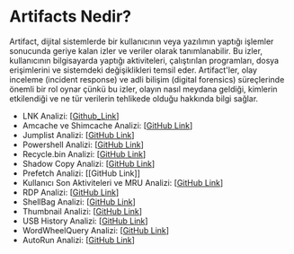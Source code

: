 # Artifacts Nedir?

Artifact, dijital sistemlerde bir kullanıcının veya yazılımın yaptığı işlemler sonucunda geriye kalan izler ve veriler olarak tanımlanabilir. Bu izler, kullanıcının bilgisayarda yaptığı aktiviteleri, çalıştırılan programları, dosya erişimlerini ve sistemdeki değişiklikleri temsil eder. Artifact'ler, olay inceleme (incident response) ve adli bilişim (digital forensics) süreçlerinde önemli bir rol oynar çünkü bu izler, olayın nasıl meydana geldiği, kimlerin etkilendiği ve ne tür verilerin tehlikede olduğu hakkında bilgi sağlar.

- LNK Analizi: [[Github_Link](https://github.com/tubakvgc/DFIR/blob/main/LNK_Analysis.md)]
- Amcache ve Shimcache Analizi: [[GitHub Link](https://github.com/tubakvgc/DFIR/blob/main/Amcache_Analizi.md)]
- Jumplist Analizi: [[GitHub Link](https://github.com/tubakvgc/DFIR/blob/main/Jumplist_Analizi.md)]
- Powershell Analizi: [[GitHub Link](https://github.com/tubakvgc/DFIR/blob/main/Powershell_Analizi.md)]
- Recycle.bin Analizi: [[GitHub Link]()]
- Shadow Copy Analizi: [[GitHub Link]()]
- Prefetch Analizi: [[GitHub Link]]
- Kullanıcı Son Aktiviteleri ve MRU Analizi: [[GitHub Link]()]
- RDP Analizi: [[GitHub Link]()]
- ShellBag Analizi: [[GitHub Link]()]
- Thumbnail Analizi: [[GitHub Link]()]
- USB History Analizi: [[GitHub Link]()]
- WordWheelQuery Analizi: [[GitHub Link]()]
- AutoRun Analizi: [[GitHub Link]()]
